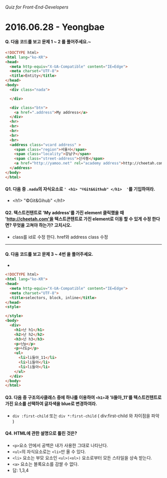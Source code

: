 ###### Quiz for Front-End-Developers

# 2016.06.28 - Yeongbae

#### Q. 다음 코드를 보고 문제 1 ~ 2 를 풀어주세요.~
```html
<!DOCTYPE html>
<html lang="ko-KR">
<head>
  <meta http-equiv="X-UA-Compatible" content="IE=Edge">
  <meta charset="UTF-8">
  <title>Entity</title>
</head>
<body>
  <div class="nada">

  </div>

  <div class="btn">
    <a href=".address">My address</a>
  </div>
  <hr>
  <br>
  <br>
  <br>
  <br>
  <address class="vcard address" >
    <span class="region">서울시</span>
    <span class="locality">강남구</span>
    <span class="street-address">신사동</span>
    <a href="http://yamoo.net" rel="academy address">http://cheetah.com</a>
  </address>
</body>
</html>
```
#### Q1. 다음 중 `.nada`의 자식요소로 `' <h1> "©Git&Github" </h1>  '`를 기입하여라.
- &lt;h1&gt;&nbsp;&quot;&copy;Git&amp;Gihub&quot;&nbsp;&lt;&#47;h1&gt;

#### Q2. 텍스트컨텐트로 'My address'를 가진 element 클릭했을 때 'http://cheetah.com'을 텍스트콘텐트로 가진 element로 이동 할 수 있게 수정 한다면? 무엇을 고쳐야 하는가? 고치시오.
- class를  id로 수정 한다. href와 address class 수정

-------------------------------------------------------------------
#### Q. 다음 코드를 보고 문제 3 ~ 4번 을 풀어주세요.
-
```html
<!DOCTYPE html>
<html lang="ko-KR">
<head>
  <meta http-equiv="X-UA-Compatible" content="IE=Edge">
  <meta charset="UTF-8">
  <title>selectors, block, inline</title>
</head>
<style>

</style>
<body>
  <div>
    <h1>난 h1</h1>
    <h2>난 h2</h2>
    <h3>넌 h3</h3>
    <p>난p</p>
    <p>나도p</p>
    <ul>
      <li>li들아_11</li>
      <li>li들아</li>
      <li>li들아</li>
    </ul>
  </div>
</body>
</html>
```

#### Q3. 다음 중 구조의사클래스 중에 하나를 이용하여 `<h1>`과 'li들아_11'를 텍스트컨텐트로 가진 요소를 선택하여 글자색을 blue로 변경하여라.
- `div :first-child` 또는 `div *:first-child` ( div:first-child 와 차이점을 파악 )

#### Q4. HTML에 관한 설명으로 틀린 것은?  
- `<p>`요소 안에서 공백은 내가 사용한 그대로 나타난다.
- `<ul>`의 자식요소로는 `<li>`만 올 수 있다.
- `<li>` 요소는 부모 요소인 `<ul>(<ol>)` 요소로부터 모든 스타일을 상속 받는다.
- `<a>` 요소는 블록요소를 감쌀 수 없다.
- 답: 1,3,4
